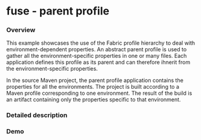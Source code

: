# fuse - parent profile

### Overview
This example showcases the use of the Fabric profile hierarchy to deal with environment-dependent properties.
An abstract parent profile is used to gather all the environment-specific properties in one or many files.
Each application defines this profile as its parent and can therefore ihnerit from the environment-specific properties.

In the source Maven project, the parent profile application contains the properties for all the environments.
The project is built according to a Maven profile corresponding to one environment.
The result of the build is an artifact containing only the properties specific to that environment.

### Detailed description


### Demo

